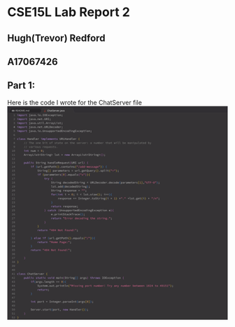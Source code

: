 # CSE15L Lab Report 2
## Hugh(Trevor) Redford
## A17067426

## Part 1:
Here is the code I wrote for the ChatServer file
![Image](ChatServercode.jpg)

